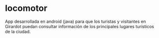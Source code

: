 # locomotor
App desarrollada en android (java) para que los turistas y visitantes en Girardot puedan consultar información de los principales lugares turísticos de la ciudad.
